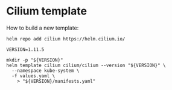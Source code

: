 # Cilium template 

How to build a new template:

```shell
helm repo add cilium https://helm.cilium.io/

VERSION=1.11.5

mkdir -p "${VERSION}"
helm template cilium cilium/cilium --version "${VERSION}" \
  --namespace kube-system \
  -f values.yaml \
    > "${VERSION}/manifests.yaml"
```